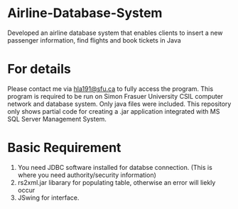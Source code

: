 # Airline-Database-System
Developed an airline database system that enables clients to insert a new passenger information, find flights and book tickets in Java

# For details
Please contact me via hla191@sfu.ca to fully access the program. This program is required to be run on Simon Frasuer University CSIL computer network and database system. Only java files were included. This repository only shows partial code for creating a .jar application integrated with MS SQL Server Management System.

# Basic Requirement
1. You need JDBC software installed for databse connection. (This is where you need authority/security information)
2. rs2xml.jar libarary for populating table, otherwise an error will liekly occur
3. JSwing for interface.
